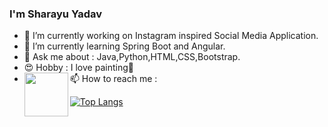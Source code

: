 ### I'm Sharayu Yadav

<!--
**sharayu134/sharayu134** is a ✨ _special_ ✨ repository because its `README.md` (this file) appears on your GitHub profile.

Here are some ideas to get you started:
...-->
- 🔭 I’m currently working on Instagram inspired Social Media Application. 
- 🌱 I’m currently learning Spring Boot and Angular.
- 💬 Ask me about : Java,Python,HTML,CSS,Bootstrap.
- 😍 Hobby : I love painting🎨
- 📫 How to reach me :<a href="https://www.linkedin.com/in/sharayu-yadav-4a698918b">
  <img align="left" width=70px src="https://img.icons8.com/clouds/100/000000/linkedin.png"/>
</a>

[![Top Langs](https://github-readme-stats.vercel.app/api/top-langs/?username=sharayu134&layout=compact)](https://github.com/sharayu134/github-readme-stats)

